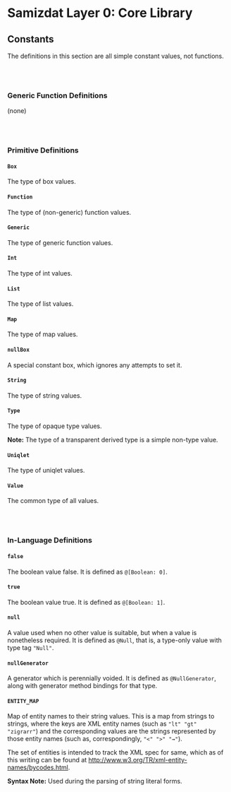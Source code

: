 Samizdat Layer 0: Core Library
==============================

Constants
---------

The definitions in this section are all simple constant values, not
functions.

<br><br>
### Generic Function Definitions

(none)


<br><br>
### Primitive Definitions

#### `Box`

The type of box values.

#### `Function`

The type of (non-generic) function values.

#### `Generic`

The type of generic function values.

#### `Int`

The type of int values.

#### `List`

The type of list values.

#### `Map`

The type of map values.

#### `nullBox`

A special constant box, which ignores any attempts to set it.

#### `String`

The type of string values.

#### `Type`

The type of opaque type values.

**Note:** The type of a transparent derived type is a simple non-type
value.

#### `Uniqlet`

The type of uniqlet values.

#### `Value`

The common type of all values.


<br><br>
### In-Language Definitions

#### `false`

The boolean value false. It is defined as `@[Boolean: 0]`.

#### `true`

The boolean value true. It is defined as `@[Boolean: 1]`.

#### `null`

A value used when no other value is suitable, but when a value is
nonetheless required. It is defined as `@Null`, that is, a type-only
value with type tag `"Null"`.

#### `nullGenerator`

A generator which is perennially voided. It is defined as `@NullGenerator`,
along with generator method bindings for that type.

#### `ENTITY_MAP`

Map of entity names to their string values. This is a map from strings to
strings, where the keys are XML entity names (such as `"lt" "gt" "zigrarr"`)
and the corresponding values are the strings represented by those entity
names (such as, correspondingly, `"<" ">" "⇝"`).

The set of entities is intended to track the XML spec for same, which
as of this writing can be found at
<http://www.w3.org/TR/xml-entity-names/bycodes.html>.

**Syntax Note:** Used during the parsing of string literal forms.
